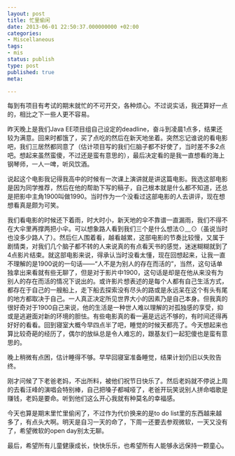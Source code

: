```yaml
---
layout: post
title: 忙里偷闲
date: 2013-06-01 22:50:37.000000000 +02:00
categories:
- Miscellaneous
tags: 
- mis
status: publish
type: post
published: true
meta:

---
```


每到有项目有考试的期末就忙的不可开交，各种烦心。不过说实话，我还算好一点的，相比之下一些人更不容易。

昨天晚上是我们Java EE项目组自己设定的deadline，奋斗到凌晨1点多，结果还较为满意。回来时都饿了，买了点吃的然后在新天地坐着。突然忘记谁说的看电影吧，我们三居然都同意了（估计项目写的我们仨脑子都不好使了，当时差不多2点吧。想起来虽然蛮傻，不过还是蛮有意思的），最后决定看的是我一直想看的海上钢琴师，一人一啤，听风饮酒。

说起这个电影我记得我高中的时候有一次课上演讲就是讲这篇电影。我选这部电影是因为同学推荐，然后在他的帮助下写的稿子，自己根本就是什么都不知道，还总是把影中主角1900叫做1990。当时作为一个没看过这部电影的人去讲评，现在想想看真是颇为可笑。

我们看电影的时候还下着雨，时大时小，新天地的伞不靠谱一直漏雨，我们不得不在大伞里再撑两把小伞。可以想象路人看到我们三个是什么想法⊙﹏⊙（虽说当时也没多少路人了）。然后仨人围着看，越看越累，这部电影的节奏比较慢，又属于剧情类，对我们几个脑子都不转的人来说真的有点看天书的感觉，迷迷糊糊就到了4点影片结束。就这部电影来说，得承认当时没看太懂，现在回想起来，让我一直不理解的是1900说的一句话——“人不是为别人的存在而活的”，当然，这句话单独拿出来看就有些无聊了，但是对于影片中1900，这句话是却是在他从来没有为别人的存在而活的情况下说出的。或许影片想表述的是每个人都有自己生活方式，都存在于自己的一艘船上，走下船去探索没有尽头的路或是永远呆在这个有头有尾的地方都取决于自己。一人真正决定所见世界大小的因素乃是自己本身。但我真的很好奇对于1900自己来说，他的生活是一种世人难以理解的对孤独感的享受，抑或是逃避面对新的环境的胆怯。有些电影真的看一遍是远远不够的，有时间还得再好好的看看。回到寝室大概今早四点半了吧，睡觉的时候天都亮了。今天想起来也算比较奇葩的经历了，偶尔的放纵总是令人难忘的，跟基友们一起犯傻也是蛮有意思的。

晚上稍微有点困，估计睡得不够。早早回寝室准备睡觉，结果计划仍旧以失败告终。

刚才问候了下老爸老妈，不出所料，被他们祝节日快乐了。然后老妈就不停说上周的去看汪峰的演唱会特别棒，自己把嗓子都喊哑了，老爸开玩笑说别人拼命唱歌是赚钱，老妈是要命。听到他们这么开心我就有种莫名的幸福感。

今天也算是期末里忙里偷闲了，不过作为代价换来的是to do list里的东西越来越多了，有点头大啊。明天是自习一天的命了，下周一还要去参观微软，一天又没有了，希望微软的open day别太无聊。


最后，希望所有儿童健康成长，快快乐乐，也希望所有人能够永远保持一颗童心。